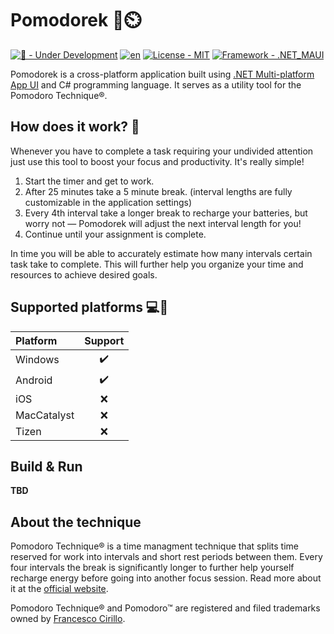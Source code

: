 # Pomodorek 🍅⏲️

[![🚧 - Under Development](https://img.shields.io/badge/🚧-Under_Development-yellow)](./README.md)
[![en](https://img.shields.io/badge/language-en-B90E0A)](./README.md)
[![License - MIT](https://img.shields.io/badge/License-MIT-B90E0A)](./LICENSE)
[![Framework - .NET_MAUI](https://img.shields.io/badge/Framework-.NET_MAUI-201155)](https://dotnet.microsoft.com/en-us/apps/maui)

Pomodorek is a cross-platform application built using <a href="https://dotnet.microsoft.com/en-us/apps/maui">.NET Multi-platform App UI</a> and C# programming language. It serves as a utility tool for the Pomodoro Technique®.

## How does it work? 🤔

Whenever you have to complete a task requiring your undivided attention just use this tool to boost your focus and productivity. It's really simple!
1. Start the timer and get to work.
2. After 25 minutes take a 5 minute break. (interval lengths are fully customizable in the application settings)
3. Every 4th interval take a longer break to recharge your batteries, but worry not — Pomodorek will adjust the next interval length for you!
4. Continue until your assignment is complete.

In time you will be able to accurately estimate how many intervals certain task take to complete. This will further help you organize your time and resources to achieve desired goals.

## Supported platforms 💻📱

| Platform    | Support |
|:------------|:-------:|
| Windows     | ✔️ |
| Android     | ✔️ |
| iOS         | ❌ |
| MacCatalyst | ❌ |
| Tizen       | ❌ |

## Build & Run
<b>TBD</b>

## About the technique
Pomodoro Technique® is a time managment technique that splits time reserved for work into intervals and short rest periods between them. Every four intervals the break is significantly longer to further help yourself recharge energy before going into another focus session. Read more about it at the <a href="https://francescocirillo.com/products/the-pomodoro-technique">official website</a>.

Pomodoro Technique® and Pomodoro™ are registered and filed trademarks owned by <a href="https://francescocirillo.com/">Francesco Cirillo</a>.
